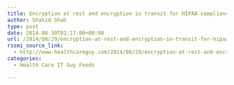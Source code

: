 ```yaml
---
title: Encryption at rest and encryption in transit for HIPAA compliance are not easy questions to answer
author: Shahid Shah
type: post
date: 2014-08-30T01:17:00+00:00
url: /2014/08/29/encryption-at-rest-and-encryption-in-transit-for-hipaa-compliance-are-not-easy-questions-to-answer/
rssmi_source_link:
  - http://www.healthcareguy.com/2014/08/29/encryption-at-rest-and-encryption-in-transit-for-hipaa-compliance-are-not-easy-questions-to-answer/
categories:
  - Health Care IT Guy Feeds

---
```

